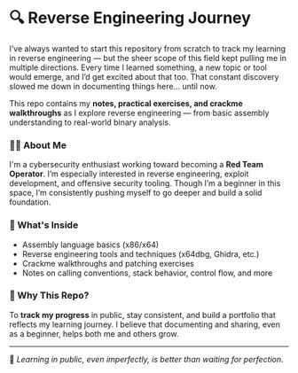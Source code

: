 # 🔍 Reverse Engineering Journey

I’ve always wanted to start this repository from scratch to track my learning in reverse engineering — but the sheer scope of this field kept pulling me in multiple directions. Every time I learned something, a new topic or tool would emerge, and I’d get excited about that too. That constant discovery slowed me down in documenting things here… until now.

This repo contains my **notes, practical exercises, and crackme walkthroughs** as I explore reverse engineering — from basic assembly understanding to real-world binary analysis.

### 👨‍💻 About Me
I'm a cybersecurity enthusiast working toward becoming a **Red Team Operator**. I’m especially interested in reverse engineering, exploit development, and offensive security tooling. Though I’m a beginner in this space, I’m consistently pushing myself to go deeper and build a solid foundation.

### 📘 What's Inside
- Assembly language basics (x86/x64)
- Reverse engineering tools and techniques (x64dbg, Ghidra, etc.)
- Crackme walkthroughs and patching exercises
- Notes on calling conventions, stack behavior, control flow, and more

### 📌 Why This Repo?
To **track my progress** in public, stay consistent, and build a portfolio that reflects my learning journey. I believe that documenting and sharing, even as a beginner, helps both me and others grow.

---

🧠 *Learning in public, even imperfectly, is better than waiting for perfection.*


